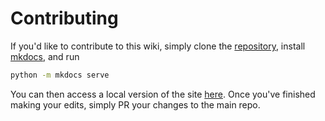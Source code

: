 # Contributing
If you'd like to contribute to this wiki, simply clone the [repository](https://github.com/bernie-g/geckolib-docs), install [mkdocs](https://www.mkdocs.org/#installation), and run

```bash
python -m mkdocs serve
```

You can then access a local version of the site [here](localhost:8000). Once you've finished making your edits, simply PR your changes to the main repo.